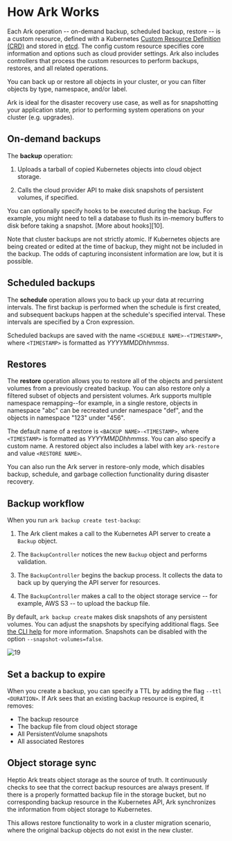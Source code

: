 # How Ark Works

Each Ark operation -- on-demand backup, scheduled backup, restore -- is a custom resource, defined with a Kubernetes [Custom Resource Definition (CRD)][20] and stored in [etcd][22]. The config custom resource specifies core information and options such as cloud provider settings. Ark also includes controllers that process the custom resources to perform backups, restores, and all related operations.

You can back up or restore all objects in your cluster, or you can filter objects by type, namespace, and/or label.

Ark is ideal for the disaster recovery use case, as well as for snapshotting your application state, prior to performing system operations on your cluster (e.g. upgrades).

## On-demand backups

The **backup** operation:

1. Uploads a tarball of copied Kubernetes objects into cloud object storage.

1. Calls the cloud provider API to make disk snapshots of persistent volumes, if specified.

You can optionally specify hooks to be executed during the backup. For example, you might
need to tell a database to flush its in-memory buffers to disk before taking a snapshot. [More about hooks][10].

Note that cluster backups are not strictly atomic. If Kubernetes objects are being created or edited at the time of backup, they might not be included in the backup. The odds of capturing inconsistent information are low, but it is possible.

## Scheduled backups

The **schedule** operation allows you to back up your data at recurring intervals. The first backup is performed when the schedule is first created, and subsequent backups happen at the schedule's specified interval. These intervals are specified by a Cron expression.

Scheduled backups are saved with the name `<SCHEDULE NAME>-<TIMESTAMP>`, where `<TIMESTAMP>` is formatted as *YYYYMMDDhhmmss*.

## Restores

The **restore** operation allows you to restore all of the objects and persistent volumes from a previously created backup. You can also restore only a filtered subset of objects and persistent volumes. Ark supports multiple namespace remapping--for example, in a single restore, objects in namespace "abc" can be recreated under namespace "def", and the objects in namespace "123" under "456".

The default name of a restore is `<BACKUP NAME>-<TIMESTAMP>`, where `<TIMESTAMP>` is formatted as *YYYYMMDDhhmmss*. You can also specify a custom name. A restored object also includes a label with key `ark-restore` and value `<RESTORE NAME>`.

You can also run the Ark server in restore-only mode, which disables backup, schedule, and garbage collection functionality during disaster recovery.

## Backup workflow

When you run `ark backup create test-backup`:

1. The Ark client makes a call to the Kubernetes API server to create a `Backup` object.

1. The `BackupController` notices the new `Backup` object and performs validation.

1. The `BackupController` begins the backup process. It collects the data to back up by querying the API server for resources.

1. The `BackupController` makes a call to the object storage service -- for example, AWS S3 -- to upload the backup file.

By default, `ark backup create` makes disk snapshots of any persistent volumes. You can adjust the snapshots by specifying additional flags. See [the CLI help][30] for more information. Snapshots can be disabled with the option `--snapshot-volumes=false`.

![19]

## Set a backup to expire

When you create a backup, you can specify a TTL by adding the flag `--ttl <DURATION>`. If Ark sees that an existing backup resource is expired, it removes:

* The backup resource
* The backup file from cloud object storage
* All PersistentVolume snapshots
* All associated Restores

## Object storage sync

Heptio Ark treats object storage as the source of truth. It continuously checks to see that the correct backup resources are always present. If there is a properly formatted backup file in the storage bucket, but no corresponding backup resource in the Kubernetes API, Ark synchronizes the information from object storage to Kubernetes.

This allows restore functionality to work in a cluster migration scenario, where the original backup objects do not exist in the new cluster.

[19]: /img/backup-process.png
[20]: https://kubernetes.io/docs/concepts/api-extension/custom-resources/#customresourcedefinitions
[21]: https://kubernetes.io/docs/concepts/api-extension/custom-resources/#custom-controllers
[22]: https://github.com/coreos/etcd
[30]: https://github.com/heptio/ark/blob/master/docs/cli-reference/ark_create_backup.md